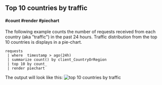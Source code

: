 ## Top 10 countries by traffic
#### #count #render #piechart
<!-- article_id: 3107‎2017‏‎03827004 -->

The following example counts the number of requests received from each country (aka "traffic") in the past 24 hours. Traffic distribution from the top 10 countries is displays in a pie-chart.

```AIQL
requests 
 | where  timestamp > ago(24h) 
 | summarize count() by client_CountryOrRegion
 | top 10 by count_ 
 | render piechart
```

The output will look like this:
![top 10 countries by traffic](/images/top_10_countries_by_traffic.png)
